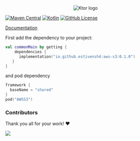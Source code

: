 <div align="center">

  <picture>
    <source media="(prefers-color-scheme: dark)" srcset="https://raw.githubusercontent.com/estivensh4/aws-kmp/main/.github/images/aws.svg">
    <img alt="Ktor logo" src="https://raw.githubusercontent.com/estivensh4/aws-kmp/main/.github/images/aws.svg">
  </picture>

</div>

[![Maven Central](https://img.shields.io/maven-central/v/io.github.estivensh4/aws-common)](https://mvnrepository.com/artifact/io.github.estivensh4)
[![Kotlin](https://img.shields.io/badge/kotlin-1.9.20-blue.svg?logo=kotlin)](http://kotlinlang.org)
[![GitHub License](https://img.shields.io/badge/license-Apache%20License%202.0-blue.svg?style=flat)](http://www.apache.org/licenses/LICENSE-2.0)

[Documentation](https://estivensh4.github.io/aws-kmp/default-topic.html)

First add the dependency to your project:

```kotlin
val commonMain by getting {
    dependencies {
      implementation("io.github.estivensh4:aws-s3:0.1.0")
   }
}
```

and pod dependency

```kotlin
framework {
  baseName = "shared"
}
pod("AWSS3")
```

### Contributors

Thank you all for your work! ❤️

<a href="https://github.com/estivensh4/aws-kmp/graphs/contributors">
  <img src="https://contrib.rocks/image?repo=estivensh4/aws-kmp" />
</a>
